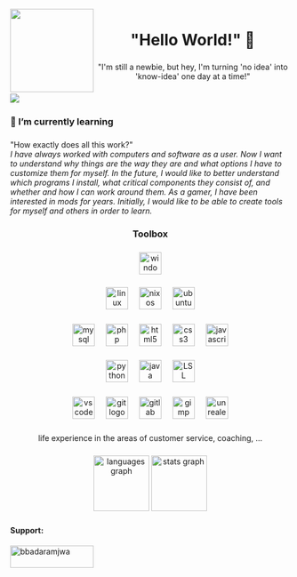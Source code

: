 <br clear="both">

<img align="left" height="150" src="https://avatars.githubusercontent.com/u/149151213?s=200&v=4"  />

###

<h1 align="center">"Hello World!" 👋</h1>

###

<p align="center">"I'm still a newbie, but hey, I'm turning 'no idea' into 'know-idea' one day at a time!"</p>

###

<img align="left" src="https://visitor-badge.laobi.icu/badge?page_id=BbaDaramjwi.BbaDaramjwi&left_color=blueviolet"  />

###

<br clear="both">

<h3 align="left">🌱 I’m currently learning</h3>

###

<p align="left">"How exactly does all this work?"<br>
<i>I have always worked with computers and software as a user. Now I want to understand why things are the way they are and what options I have to customize them for myself. In the future, I would like to better understand which programs I install, what critical components they consist of, and whether and how I can work around them. As a gamer, I have been interested in mods for years. Initially, I would like to be able to create tools for myself and others in order to learn. </i>
</p>

###

<p align="center"></p>

###

<h3 align="center">Toolbox</h3>

###

<div align="center">
  <img src="https://cdn.jsdelivr.net/gh/devicons/devicon/icons/windows8/windows8-original.svg" height="40" alt="windows8 logo"  />
</div>

###

<div align="center">
  <img src="https://skillicons.dev/icons?i=linux" height="40" alt="linux logo"  />
  <img width="12" />
  <img src="https://cdn.jsdelivr.net/gh/devicons/devicon/icons/nixos/nixos-original.svg" height="40" alt="nixos logo"  />
  <img width="12" />
  <img src="https://cdn.simpleicons.org/ubuntu/E95420" height="40" alt="ubuntu logo"  />
</div>

###

<div align="center">
  <img src="https://skillicons.dev/icons?i=mysql" height="40" alt="mysql logo"  />
  <img width="12" />
  <img src="https://skillicons.dev/icons?i=php" height="40" alt="php logo"  />
  <img width="12" />
  <img src="https://skillicons.dev/icons?i=html" height="40" alt="html5 logo"  />
  <img width="12" />
  <img src="https://skillicons.dev/icons?i=css" height="40" alt="css3 logo"  />
  <img width="12" />
  <img src="https://skillicons.dev/icons?i=js" height="40" alt="javascript logo"  />
</div>

###

<div align="center">
  <img src="https://skillicons.dev/icons?i=py" height="40" alt="python logo"  />
  <img width="12" />
  <img src="https://skillicons.dev/icons?i=java" height="40" alt="java logo"  />
  <img width="12" />
 <img src="https://3.bp.blogspot.com/-jIfrpc8um34/U7xS8_K7gaI/AAAAAAAAOAU/RsRSCf2Vd_E/s320/SL_Viewer.png" height="40" alt="LSL logo" />
</div>

###

<div align="center">
  <img src="https://skillicons.dev/icons?i=vscode" height="40" alt="vscode logo"  />
  <img width="12" />
  <img src="https://skillicons.dev/icons?i=git" height="40" alt="git logo"  />
  <img width="12" />
  <img src="https://skillicons.dev/icons?i=gitlab" height="40" alt="gitlab logo"  />
  <img width="12" />
  <img src="https://cdn.jsdelivr.net/gh/devicons/devicon/icons/gimp/gimp-original.svg" height="40" alt="gimp logo"  />
  <img width="12" />
  <img src="https://skillicons.dev/icons?i=unreal" height="40" alt="unrealengine logo"  />
</div>

###

<p align="center">life experience in the areas of customer service, coaching, ...</p>

###

<p align="center"></p>

###

<div align="center">
  <img src="https://github-readme-stats.vercel.app/api/top-langs?username=BbaDaramjwi&locale=en&hide_title=true&layout=compact&card_width=320&langs_count=10&theme=shades-of-purple&hide_border=true&order=2" height="100" alt="languages graph"  />
  <img src="https://github-readme-stats.vercel.app/api?username=BbaDaramjwi&hide_title=true&hide_rank=false&show_icons=false&include_all_commits=true&count_private=true&disable_animations=false&theme=shades-of-purple&locale=en&hide_border=true&order=1" height="100" alt="stats graph"  />
</div>

###

<h4 align="left">Support:</h4>
<p><a href="https://www.buymeacoffee.com/bbadaramjwa"> <img align="left" src="https://cdn.buymeacoffee.com/buttons/v2/default-yellow.png" height="40" width="150" alt="bbadaramjwa" /></a></p><br><br>

###
